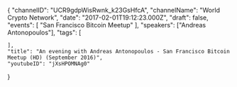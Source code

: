 {
    "channelID": "UCR9gdpWisRwnk_k23GsHfcA",
    "channelName": "World Crypto Network",
    "date": "2017-02-01T19:12:23.000Z",
    "draft": false,
    "events": [
        "San Francisco Bitcoin Meetup"
    ],
    "speakers": ["Andreas Antonopoulos"],
    "tags": [

    ],
    "title": "An evening with Andreas Antonopoulos - San Francisco Bitcoin Meetup (HD) (September 2016)",
    "youtubeID": "jXsHPOMNAg0"
}
